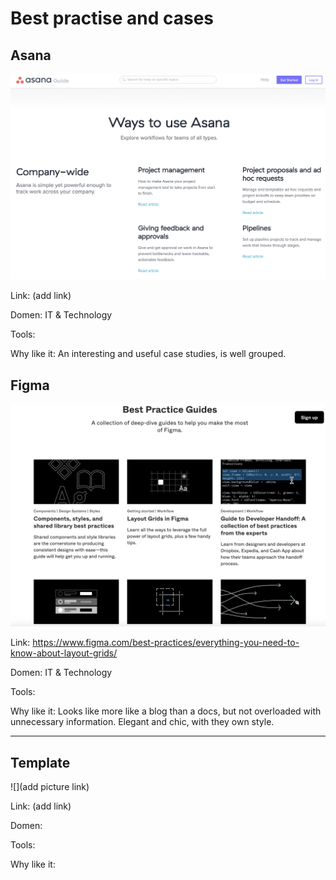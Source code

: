 # Best practise and cases

## Asana

![](/images/asana-cases.png)

Link: (add link)

Domen: IT & Technology

Tools:

Why like it: An interesting and useful case studies, is well grouped.

## Figma

![](/images/figma-cases.png)

Link: https://www.figma.com/best-practices/everything-you-need-to-know-about-layout-grids/

Domen: IT & Technology

Tools:

Why like it: Looks like more like a blog than a docs, but not overloaded with unnecessary information.
Elegant and chic, with they own style.

----
## Template

![](add picture link)

Link: (add link)

Domen: 

Tools:

Why like it:
